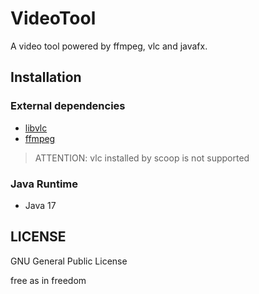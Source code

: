 # VideoTool

A video tool powered by ffmpeg, vlc and javafx.

## Installation

### External dependencies

* [libvlc](https://www.videolan.org/vlc/libvlc.html)
* [ffmpeg](https://ffmpeg.org/)

> ATTENTION: vlc installed by scoop is not supported

### Java Runtime

* Java 17

## LICENSE

GNU General Public License

free as in freedom